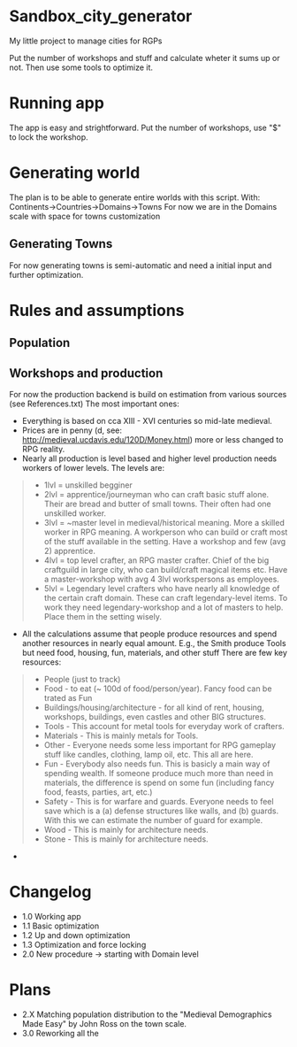 # Sandbox_city_generator
My little project to manage cities for RGPs

Put the number of workshops and stuff and calculate wheter it sums up or not. Then use some tools to optimize it.

# Running app

The app is easy and strightforward. Put the number of workshops, use "$" to lock the workshop. 

# Generating world

The plan is to be able to generate entire worlds with this script. 
With: Continents->Countries->Domains->Towns
For now we are in the Domains scale with space for towns customization

## Generating Towns

For now generating towns is semi-automatic and need a initial input and further optimization. 

# Rules and assumptions

## Population

## Workshops and production

For now the production backend is build on estimation from various sources (see References.txt)
The most important ones:
- Everything is based on cca XIII - XVI centuries so mid-late medieval.
- Prices are in penny (d, see: http://medieval.ucdavis.edu/120D/Money.html) more or less changed to RPG reality. 
- Nearly all production is level based and higher level production needs workers of lower levels. The levels are:
>    - 1lvl = unskilled begginer
>    - 2lvl = apprentice/journeyman who can craft basic stuff alone. Their are bread and butter of small towns. Their often had one unskilled worker.
>    - 3lvl = ~master level in medieval/historical meaning. More a skilled worker in RPG meaning. A workperson who can build or craft most of the stuff available in the setting. Have a workshop and few (avg 2) apprentice. 
>    - 4lvl = top level crafter, an RPG master crafter. Chief of the big craftguild in large city, who can build/craft magical items etc. Have a master-workshop with avg 4 3lvl workspersons as employees.
>    - 5lvl = Legendary level crafters who have nearly all knowledge of the certain craft domain. These can craft legendary-level items. To work they need legendary-workshop and a lot of masters to help. Place them in the setting wisely.
- All the calculations assume that people produce resources and spend another resources in nearly equal amount. E.g., the Smith produce Tools but need food, housing, fun, materials, and other stuff
There are few key resources:
>   - People (just to track)
>   - Food - to eat (~ 100d of food/person/year). Fancy food can be trated as Fun
>   - Buildings/housing/architecture - for all kind of rent, housing, workshops, buildings, even castles and other BIG structures.  
>   - Tools - This account for metal tools for everyday work of crafters. 
>   - Materials - This is mainly metals for Tools.
>   - Other - Everyone needs some less important for RPG gameplay stuff like candles, clothing, lamp oil, etc. This all are here.
>   - Fun - Everybody also needs fun. This is basicly a main way of spending wealth. If someone produce much more than need in materials, the difference is spend on some fun (including fancy food, feasts, parties, art, etc.) 
>   - Safety - This is for warfare and guards. Everyone needs to feel save which is a (a) defense structures like walls, and (b) guards. With this we can estimate the number of guard for example.
>   - Wood - This is mainly for architecture needs. 
>   - Stone - This is mainly for architecture needs. 

- 

# Changelog

- 1.0 Working app
- 1.1 Basic optimization
- 1.2 Up and down optimization 
- 1.3 Optimization and force locking
- 2.0 New procedure -> starting with Domain level
# Plans
- 2.X Matching population distribution to the "Medieval Demographics Made Easy" by John Ross on the town scale.
- 3.0 Reworking all the 